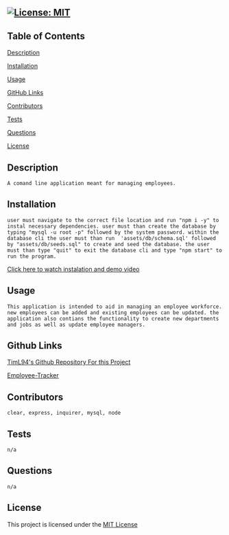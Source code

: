 
  ## [![License: MIT](https://img.shields.io/badge/License-MIT-yellow.svg)](https://opensource.org/licenses/MIT)

  ## Table of Contents

 [Description](#description)

 [Installation](#installation)

 [Usage](#usage)

 [GitHub Links](#github-links)

 [Contributors](#contributors)
 
 [Tests](#tests)
 
 [Questions](#questions)

 [License](#license)
 

  ## Description

    A comand line application meant for managing employees.

  ## Installation

    user must navigate to the correct file location and run "npm i -y" to instal necessary dependencies. user must than create the database by typing "mysql -u root -p" followed by the system password. within the database cli the user must than run  'assets/db/schema.sql' followed by "assets/db/seeds.sql" to create and seed the database. the user must than type "quit" to exit the database cli and type "npm start" to run the program.

[Click here to watch instalation and demo video](./assets/videos/employee-tracker-demo-2.mp4)

  ## Usage

    This application is intended to aid in managing an employee workforce. new employees can be added and existing employees can be updated. the application also contians the functionality to create new departments and jobs as well as update employee managers.

  ## Github Links

  
  [TimL94's Github Repository For this Project](https://www.github.com/TimL94/Employee-Tracker)
  
  [Employee-Tracker](https://TimL94.github.io/Employee-Tracker)
    

  ## Contributors

    clear, express, inquirer, mysql, node

  ## Tests

    n/a

  ## Questions

    n/a
    
  ## License

  This project is licensed under the [MIT License](https://opensource.org/licenses/MIT)

